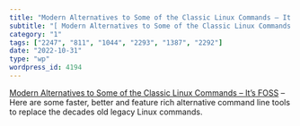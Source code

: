 ```yaml
---
title: "Modern Alternatives to Some of the Classic Linux Commands – It’s FOSS"
subtitle: "[ Modern Alternatives to Some of the Classic Linux Commands – It’s FOSS]( https://itsfoss.com/legacy..."
category: "1"
tags: ["2247", "811", "1044", "2293", "1387", "2292"]
date: "2022-10-31"
type: "wp"
wordpress_id: 4194
---
```

[ Modern Alternatives to Some of the Classic Linux Commands – It’s FOSS]( https://itsfoss.com/legacy-linux-commands-alternatives/) –Here are some faster, better and feature rich alternative command line tools to replace the decades old legacy Linux commands.